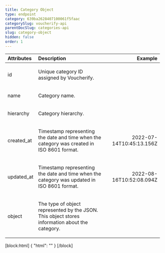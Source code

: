 ```yaml
---
title: Category Object
type: endpoint
category: 639ba2628407100061f5faac
categorySlug: voucherify-api
parentDocSlug: categories-api
slug: category-object
hidden: false
order: 1
---
```


| Attributes |  Description  | Example |
|:-----|:--------|------:|
| id | <p>Unique category ID assigned by Voucherify.</p> |  |
| name | <p>Category name.</p> |  |
| hierarchy | <p>Category hierarchy.</p> |  |
| created_at | <p>Timestamp representing the date and time when the category was created in ISO 8601 format.</p> | <p>2022-07-14T10:45:13.156Z</p> |
| updated_at | <p>Timestamp representing the date and time when the category was updated in ISO 8601 format.</p> | <p>2022-08-16T10:52:08.094Z</p> |
| object | <p>The type of object represented by the JSON. This object stores information about the category.</p> |  |

[block:html]
{
  "html": "<style>\n[title=\"Toggle library\"] { \n  display: none; }\n.LanguagePicker-divider { \n  display: none; }\n.Playground-section3VTXuaYZivJK > .APISectionHeader3LN_-QIR0m7x {\n  display: none; }\n.LanguagePicker-languages1qVVo_v6AlP9 {\n  display: none; }\n.headline-container-article-info2GaOf2jMpV0r {\n  display: none; }\n.APISectionHeader3LN_-QIR0m7x {\n  display: none; }\n.APIResponseSchemaPicker-label3XMQ9E-slNcS {\n  display: none; }\n.PlaygroundC7DInM9NFvBg {\n  display: none; }\n.Modal-Header3VPrQs3MUWWd {\n  display: none; }\n.rm-ReferenceMain .rm-Article {\n  max-width: 2000px; }\n</style>"
}
[/block]

